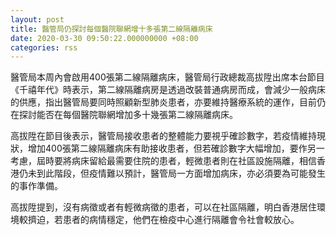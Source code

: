 ```yaml
---
layout: post
title: 醫管局仍探討每個醫院聯網增十多張第二線隔離病床
date: 2020-03-30 09:50:22.000000000 +08:00
categories: rss
---
```


醫管局本周內會啟用400張第二線隔離病床，醫管局行政總裁高拔陞出席本台節目《千禧年代》時表示，第二線隔離病房是透過改裝普通病房而成，會減少一般病床的供應，指出醫管局要同時照顧新型肺炎患者，亦要維持醫療系統的運作，目前仍在探討能否在每個醫院聯網增加多十幾張第二線隔離病床。

高拔陞在節目後表示，醫管局接收患者的整體能力要視乎確診數字，若疫情維持現狀，增加400張第二線隔離病床有助接收患者，但若確診數字大幅增加，要作另一考慮，屆時要將病床留給最需要住院的患者，輕微患者則在社區設施隔離，相信香港仍未到此階段，但疫情難以預計，醫管局一方面增加病床，亦必須要為可能發生的事作準備。

高拔陞提到，沒有病徵或者有輕微病徵的患者，可以在社區隔離，明白香港居住環境較擠迫，若患者的病情穩定，他們在檢疫中心進行隔離會令社會較放心。
